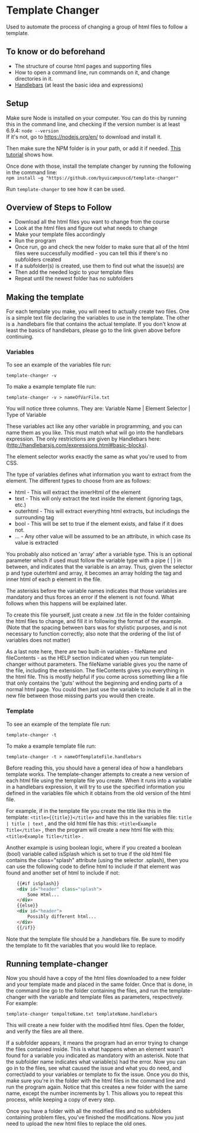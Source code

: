 # Template Changer

Used to automate the process of changing a group of html files to follow a template.

## To know or do beforehand

- The structure of course html pages and supporting files
- How to open a command line, run commands on it, and change directories in it.
- [Handlebars](http://handlebarsjs.com/) (at least the basic idea and expressions)

## Setup

Make sure Node is installed on your computer. You can do this by running this in the command line, and checking if the version number is at least 6.9.4: `node --version` <br>
If it's not, go to https://nodejs.org/en/ to download and install it.

Then make sure the NPM folder is in your path, or add it if needed. [This tutorial](https://docs.google.com/document/d/1g1SZvtLB56bxmMxzY-TIhVmaEgHKbnGrdxfiZpJ427c/edit?usp=sharing) shows how.

Once done with those, install the template changer by running the following in the command line:<br>
`npm install –g "https://github.com/byuicampuscd/template-changer"`

Run `template-changer` to see how it can be used.

## Overview of Steps to Follow

- Download all the html files you want to change from the course
- Look at the html files and figure out what needs to change
- Make your template files accordingly
- Run the program
- Once run, go and check the new folder to make sure that all of the html files were successfully modified - you can tell this if there's no subfolders created
- If a subfolder(s) is created, use them to find out what the issue(s) are
- Then add the needed logic to your template files
- Repeat until the newest folder has no subfolders

## Making the template

For each template you make, you will need to actually create two files. One is a simple text file declaring the variables to use in the template. The other is a .handlebars file that contains the actual template. If you don't know at least the basics of handlebars, please go to the link given above before continuing.

### Variables

To see an example of the variables file run:
```
template-changer -v
```
To make a example template file run:
```
template-changer -v > nameOfVarFile.txt
```

You will notice three columns. They are: Variable Name | Element Selector | Type of Variable

These variables act like any other variable in programming, and you can name them as you like. This must match what will go into the handlebars expression. The only restrictions are given by Handlebars here: (http://handlebarsjs.com/expressions.html#basic-blocks).

The element selector works exactly the same as what you're used to from CSS.

The type of variables defines what information you want to extract from the element. The different types to choose from are as follows:
- html - This will extract the innerHtml of the element
- text - This will only extract the text inside the element (ignoring tags, etc.)
- outerhtml - This will extract everything html extracts, but includings the surrounding tag
- bool - This will be set to true if the element exists, and false if it does not.
- ... - Any other value will be assumed to be an attribute, in which case its value is extracted

You probably also noticed an 'array' after a variable type. This is an optional parameter which if used must follow the variable type with a pipe ( | ) in between, and indicates that the variable is an array. Thus, given the selector p and type outerhtml and array, it becomes an array holding the tag and inner html of each p element in the file.

The asterisks before the variable names indicates that those variables are mandatory and thus forces an error if the element is not found. What follows when this happens will be explained later.

To create this file yourself, just create a new .txt file in the folder containing the html files to change, and fill it in following the format of the example. (Note that the spacing between bars was for stylistic purposes, and is not necessary to function correctly; also note that the ordering of the list of variables does not matter)

As a last note here, there are two built-in variables - fileName and fileContents - as the HELP section indicated when you run template-changer without parameters. The fileName variable gives you the name of the file, including the extension. The fileContents gives you everything in the html file. This is mostly helpful if you come across something like a file that only contains the 'guts' without the beginning and ending parts of a normal html page. You could then just use the variable to include it all in the new file between those missing parts you would then create.

### Template

To see an example of the template file run:
```
template-changer -t
```

To make a example template file run:
```
template-changer -t > nameOfTemplateFile.handlebars
```

Before reading this, you should have a general idea of how a handlebars template works. The template-changer attempts to create a new version of each html file using the template file you create. When it runs into a variable in a handlebars expression, it will try to use the specified information you defined in the variables file which it obtains from the old version of the html file. 

For example, if in the template file you create the title like this in the template: `<title>{{title}}</title>` and have this in the variables file: `title | title | text` , and the old html file has this: `<title>Example Title</title>` , then the program will create a new html file with this: `<title>Example Title</title>` .

Another example is using boolean logic, where if you created a boolean (bool) variable called isSplash which is set to true if the old html file contains the class="splash" attribute (using the selector .splash), then you can use the following code to define html to include if that element was found and another set of html to include if not:

```html
    {{#if isSplash}}
    <div id="header" class="splash">
        Some Html...
    </div>
    {{else}}
    <div id="header">
        Possibly different html...
    </div>
    {{/if}}
```

Note that the template file should be a .handlebars file.
Be sure to modify the template to fit the variables that you would like to replace.

## Running template-changer

Now you should have a copy of the html files downloaded to a new folder and your template made and placed in the same folder. Once that is done, in the command line go to the folder containing the files, and run the template-changer with the variable and template files as parameters, respectively. For example:

```
template-changer tempalteName.txt templateName.handlebars
```

This will create a new folder with the modified html files. Open the folder, and verify the files are all there. 

If a subfolder appears, it means the program had an error trying to change the files contained inside. This is what happens when an element wasn't found for a variable you indicated as mandatory with an asterisk. Note that the subfolder name indicates what variable(s) had the error. Now you can go in to the files, see what caused the issue and what you do need, and correct/add to your variables or template to fix the issue. Once you do this, make sure you're in the folder with the html files in the command line and run the program again. Notice that this creates a new folder with the same name, except the number increments by 1. This allows you to repeat this process, while keeping a copy of every step.

Once you have a folder with all the modified files and no subfolders containing problem files, you've finished the modifications. Now you just need to upload the new html files to replace the old ones.
